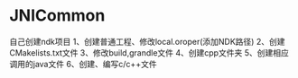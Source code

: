 # JNICommon
自己创建ndk项目
1、创建普通工程、修改local.oroper(添加NDK路径)
2、创建CMakelists.txt文件
3、修改build,grandle文件
4、创建cpp文件夹
5、创建相应调用的java文件
6、创建、编写c/c++文件

